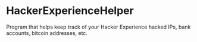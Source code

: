 # HackerExperienceHelper
Program that helps keep track of your Hacker Experience hacked IPs, bank accounts, bitcoin addresses, etc.
